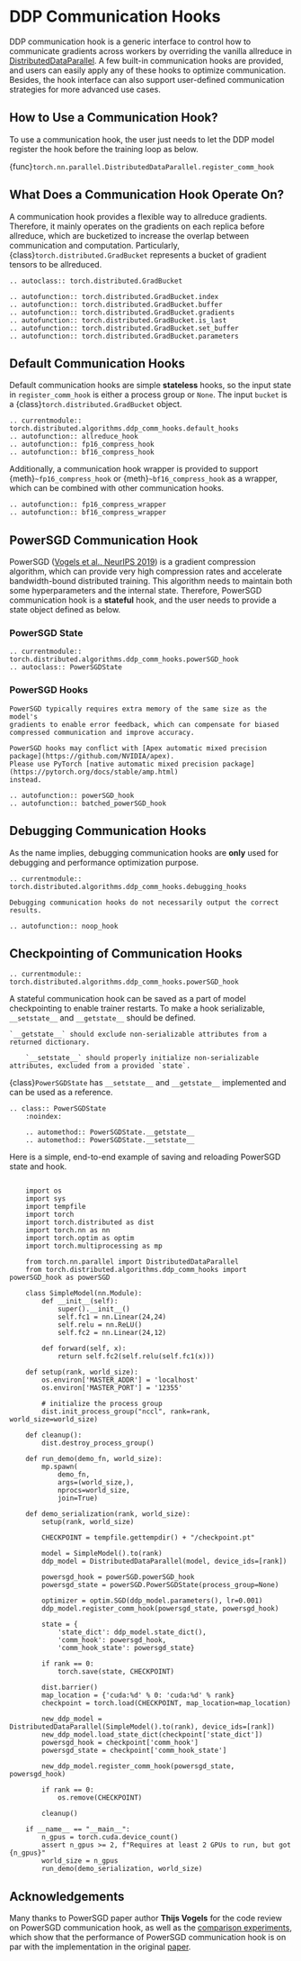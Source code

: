 # DDP Communication Hooks

DDP communication hook is a generic interface to control how to communicate
gradients across workers by overriding the vanilla allreduce in
[DistributedDataParallel](https://pytorch.org/docs/stable/generated/torch.nn.parallel.DistributedDataParallel.html#torch.nn.parallel.DistributedDataParallel.).
A few built-in communication hooks are provided,
and users can easily apply any of these hooks to optimize communication.
Besides, the hook interface can also support user-defined communication
strategies for more advanced use cases.

## How to Use a Communication Hook?

To use a communication hook, the user just needs to let the DDP model register
the hook before the training loop as below.

{func}`torch.nn.parallel.DistributedDataParallel.register_comm_hook`

## What Does a Communication Hook Operate On?

A communication hook provides a flexible way to allreduce gradients.
Therefore, it mainly operates on the gradients on each replica before allreduce,
which are bucketized to increase the overlap between communication and computation.
Particularly, {class}`torch.distributed.GradBucket` represents a bucket of gradient tensors to be allreduced.

```{eval-rst}
.. autoclass:: torch.distributed.GradBucket

.. autofunction:: torch.distributed.GradBucket.index
.. autofunction:: torch.distributed.GradBucket.buffer
.. autofunction:: torch.distributed.GradBucket.gradients
.. autofunction:: torch.distributed.GradBucket.is_last
.. autofunction:: torch.distributed.GradBucket.set_buffer
.. autofunction:: torch.distributed.GradBucket.parameters
```

## Default Communication Hooks

Default communication hooks are simple **stateless** hooks, so the input state
in `register_comm_hook` is either a process group or `None`.
The input `bucket` is a {class}`torch.distributed.GradBucket` object.

```{eval-rst}
.. currentmodule:: torch.distributed.algorithms.ddp_comm_hooks.default_hooks
.. autofunction:: allreduce_hook
.. autofunction:: fp16_compress_hook
.. autofunction:: bf16_compress_hook
```

Additionally, a communication hook wrapper is provided to support {meth}`~fp16_compress_hook` or {meth}`~bf16_compress_hook` as a wrapper,
which can be combined with other communication hooks.

```{eval-rst}
.. autofunction:: fp16_compress_wrapper
.. autofunction:: bf16_compress_wrapper
```
## PowerSGD Communication Hook

PowerSGD ([Vogels et al., NeurIPS 2019](https://arxiv.org/abs/1905.13727))
is a gradient compression algorithm, which can provide very high compression
rates and accelerate bandwidth-bound distributed training.
This algorithm needs to maintain both some hyperparameters and the internal
state. Therefore, PowerSGD communication hook is a **stateful** hook,
and the user needs to provide a state object defined as below.

### PowerSGD State

```{eval-rst}
.. currentmodule:: torch.distributed.algorithms.ddp_comm_hooks.powerSGD_hook
.. autoclass:: PowerSGDState
```
### PowerSGD Hooks

```{warning}
PowerSGD typically requires extra memory of the same size as the model's
gradients to enable error feedback, which can compensate for biased
compressed communication and improve accuracy.
```

```{warning}
PowerSGD hooks may conflict with [Apex automatic mixed precision package](https://github.com/NVIDIA/apex).
Please use PyTorch [native automatic mixed precision package](https://pytorch.org/docs/stable/amp.html)
instead.
```

```{eval-rst}
.. autofunction:: powerSGD_hook
.. autofunction:: batched_powerSGD_hook
```
## Debugging Communication Hooks

As the name implies, debugging communication hooks are **only** used for debugging and performance optimization purpose.
```{eval-rst}
.. currentmodule:: torch.distributed.algorithms.ddp_comm_hooks.debugging_hooks
```
```{warning}
Debugging communication hooks do not necessarily output the correct results.
```
```{eval-rst}
.. autofunction:: noop_hook
```
## Checkpointing of Communication Hooks

```{eval-rst}
.. currentmodule:: torch.distributed.algorithms.ddp_comm_hooks.powerSGD_hook
```
A stateful communication hook can be saved as a part of model checkpointing to enable trainer restarts.
To make a hook serializable, ``__setstate__`` and ``__getstate__`` should be defined.

```{warning}
`__getstate__` should exclude non-serializable attributes from a returned dictionary.
```
```{warning}
    `__setstate__` should properly initialize non-serializable attributes, excluded from a provided `state`.
```
{class}`PowerSGDState` has `__setstate__` and `__getstate__` implemented and can be used as a reference.

```{eval-rst}
.. class:: PowerSGDState
    :noindex:

    .. automethod:: PowerSGDState.__getstate__
    .. automethod:: PowerSGDState.__setstate__
```
Here is a simple, end-to-end example of saving and reloading PowerSGD state and hook.

```{code-block} python

    import os
    import sys
    import tempfile
    import torch
    import torch.distributed as dist
    import torch.nn as nn
    import torch.optim as optim
    import torch.multiprocessing as mp

    from torch.nn.parallel import DistributedDataParallel
    from torch.distributed.algorithms.ddp_comm_hooks import powerSGD_hook as powerSGD

    class SimpleModel(nn.Module):
        def __init__(self):
            super().__init__()
            self.fc1 = nn.Linear(24,24)
            self.relu = nn.ReLU()
            self.fc2 = nn.Linear(24,12)

        def forward(self, x):
            return self.fc2(self.relu(self.fc1(x)))

    def setup(rank, world_size):
        os.environ['MASTER_ADDR'] = 'localhost'
        os.environ['MASTER_PORT'] = '12355'

        # initialize the process group
        dist.init_process_group("nccl", rank=rank, world_size=world_size)

    def cleanup():
        dist.destroy_process_group()

    def run_demo(demo_fn, world_size):
        mp.spawn(
            demo_fn,
            args=(world_size,),
            nprocs=world_size,
            join=True)

    def demo_serialization(rank, world_size):
        setup(rank, world_size)

        CHECKPOINT = tempfile.gettempdir() + "/checkpoint.pt"

        model = SimpleModel().to(rank)
        ddp_model = DistributedDataParallel(model, device_ids=[rank])

        powersgd_hook = powerSGD.powerSGD_hook
        powersgd_state = powerSGD.PowerSGDState(process_group=None)

        optimizer = optim.SGD(ddp_model.parameters(), lr=0.001)
        ddp_model.register_comm_hook(powersgd_state, powersgd_hook)

        state = {
            'state_dict': ddp_model.state_dict(),
            'comm_hook': powersgd_hook,
            'comm_hook_state': powersgd_state}

        if rank == 0:
            torch.save(state, CHECKPOINT)

        dist.barrier()
        map_location = {'cuda:%d' % 0: 'cuda:%d' % rank}
        checkpoint = torch.load(CHECKPOINT, map_location=map_location)

        new_ddp_model = DistributedDataParallel(SimpleModel().to(rank), device_ids=[rank])
        new_ddp_model.load_state_dict(checkpoint['state_dict'])
        powersgd_hook = checkpoint['comm_hook']
        powersgd_state = checkpoint['comm_hook_state']

        new_ddp_model.register_comm_hook(powersgd_state, powersgd_hook)

        if rank == 0:
            os.remove(CHECKPOINT)

        cleanup()

    if __name__ == "__main__":
        n_gpus = torch.cuda.device_count()
        assert n_gpus >= 2, f"Requires at least 2 GPUs to run, but got {n_gpus}"
        world_size = n_gpus
        run_demo(demo_serialization, world_size)
```

## Acknowledgements

Many thanks to PowerSGD paper author **Thijs Vogels** for the code review on
PowerSGD communication hook, as well as the
[comparison experiments](https://observablehq.com/@tvogels/powersgd-benchmark),
which show that the performance of PowerSGD communication hook is on par with
the implementation in the original [paper](https://arxiv.org/abs/1905.13727).
